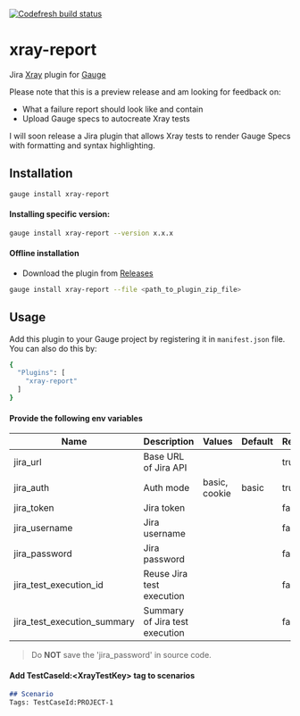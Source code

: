 [![Codefresh build status]( https://g.codefresh.io/api/badges/pipeline/jbadeau/xray-report%2Fbuild?type=cf-1&key=eyJhbGciOiJIUzI1NiJ9.NWQ4NWM1MmZmZDJkZWY3MzVjMDIyNmY1.65xP0iIixl3qVtmA9g4HZK1DVuawEleW4W30ZFArCXQ)]( https://g.codefresh.io/pipelines/edit/new/builds?id=5e5e05eb35bf1863521e4e57&pipeline=build&projects=xray-report&projectId=5e56cc98f5ff833beb1ffa5b)

# xray-report 
  
Jira [Xray](https://www.getxray.app/) plugin for [Gauge](http://gauge.org)  

Please note that this is a preview release and am looking for feedback on:

- What a failure report should look like and contain
- Upload Gauge specs to autocreate Xray tests

I will soon release a Jira plugin that allows Xray tests to render Gauge Specs with formatting and syntax highlighting. 

Installation
------------

```bash
gauge install xray-report
```

#### Installing specific version:

```bash
gauge install xray-report --version x.x.x
```

#### Offline installation
* Download the plugin from [Releases](https://github.com/jbadeau/xray-report/releases)

```bash
gauge install xray-report --file <path_to_plugin_zip_file>
```

Usage
-----

Add this plugin to your Gauge project by registering it in `manifest.json` file. You can also do this by:

```bash
{
  "Plugins": [
    "xray-report"
  ]
}
```

#### Provide the following env variables

| Name                        | Description                    | Values        | Default | Required  | Example                                      |
| ----------------------------|--------------------------------| --------------|---------|-----------|----------------------------------------------|
| jira_url                    | Base URL of Jira API           |               |         | true      | https://your-domain.atlassian.net |
| jira_auth                   | Auth mode                      | basic, cookie | basic   | true      |                                              |
| jira_token                  | Jira token                     |               |         | false     |                                              |
| jira_username               | Jira username                  |               |         | false     |                                              |
| jira_password               | Jira password                  |               |         | false     |                                              |
| jira_test_execution_id      | Reuse Jira test execution      |               |         | false     |                                              |
| jira_test_execution_summary | Summary of Jira test execution |               |         | false     |                                              |

> Do **NOT** save the 'jira_password' in source code. 


#### Add **TestCaseId:\<XrayTestKey>** tag to scenarios

```markdown  
## Scenario
Tags: TestCaseId:PROJECT-1
```
